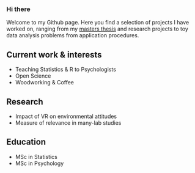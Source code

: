 ### Hi there

Welcome to my Github page. 
Here you find a selection of projects I have worked on, ranging from my [masters thesis](https://github.com/StefanThoma/ReplicationRelevance) and research projects to toy data analysis problems from application procedures.

## Current work & interests
- Teaching Statistics & R to Psychologists
- Open Science
- Woodworking & Coffee

## Research
- Impact of VR on environmental attitudes
- Measure of relevance in many-lab studies

## Education
- MSc in Statistics 
- MSc in Psychology